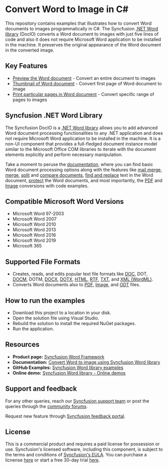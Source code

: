 # Convert Word to Image in C#

This repository contains examples that illustrates how to convert Word documents to images programmatically in C#. The Syncfusion [.NET&nbsp;Word library](https://www.syncfusion.com/document-processing/word-framework/net/word-library?utm_source=github&utm_medium=listing&utm_campaign=github-docio-examples) (DocIO) converts a Word document to images with just five lines of code and also it does not require Microsoft Word application to be installed in the machine. It preserves the original appearance of the Word document in the converted image.

## Key Features

-	[Preview the Word document](https://help.syncfusion.com/file-formats/docio/word-to-image?utm_source=github&utm_medium=listing&utm_campaign=github-docio-examples#convert-the-entire-word-to-images) - Convert an entire document to images 
-	[Thumbnail of Word document](https://help.syncfusion.com/file-formats/docio/word-to-image?utm_source=github&utm_medium=listing&utm_campaign=github-docio-examples#convert-specific-page-of-word-to-image) - Convert first page of Word document to image 
-	[Print particular pages in Word document](https://help.syncfusion.com/file-formats/docio/word-to-image?utm_source=github&utm_medium=listing&utm_campaign=github-docio-examples#convert-a-specific-range-of-pages-in-word-to-an-image) - Convert specific range of pages to images 

## Syncfusion .NET Word Library
The Syncfusion DocIO is a [.NET Word library](https://www.syncfusion.com/document-processing/word-framework/net/word-library?utm_source=github&utm_medium=listing&utm_campaign=github-docio-examples) allows you to add advanced Word document processing functionalities to any .NET application and does not require Microsoft Word application to be installed in the machine. It is a non-UI component that provides a full-fledged document instance model similar to the Microsoft Office COM libraries to iterate with the document elements explicitly and perform necessary manipulation. 

Take a moment to peruse the [documentation](https://help.syncfusion.com/file-formats/docio/getting-started?utm_source=github&utm_medium=listing&utm_campaign=github-docio-examples), where you can find basic Word document processing options along with the features like [mail merge](https://help.syncfusion.com/file-formats/docio/working-with-mail-merge?utm_source=github&utm_medium=listing&utm_campaign=github-docio-examples), [merge](https://help.syncfusion.com/file-formats/docio/word-document/merging-word-documents?utm_source=github&utm_medium=listing&utm_campaign=github-docio-examples), [split](https://help.syncfusion.com/file-formats/docio/word-document/split-word-documents?utm_source=github&utm_medium=listing&utm_campaign=github-docio-examples) and [compare documents](https://help.syncfusion.com/file-formats/docio/word-document/compare-word-documents?utm_source=github&utm_medium=listing&utm_campaign=github-docio-examples), [find and replace](https://help.syncfusion.com/file-formats/docio/working-with-find-and-replace?utm_source=github&utm_medium=listing&utm_campaign=github-docio-examples) text in the Word document, [protect](https://help.syncfusion.com/file-formats/docio/working-with-security?utm_source=github&utm_medium=listing&utm_campaign=github-docio-examples) the Word documents, and most importantly, the [PDF](https://help.syncfusion.com/file-formats/docio/word-to-pdf?utm_source=github&utm_medium=listing&utm_campaign=github-docio-examples) and [Image](https://help.syncfusion.com/file-formats/docio/word-to-image?utm_source=github&utm_medium=listing&utm_campaign=github-docio-examples) conversions with code examples.

Compatible Microsoft Word Versions
----------------------------------

*   Microsoft Word 97-2003
*   Microsoft Word 2007
*   Microsoft Word 2010
*   Microsoft Word 2013
*   Microsoft Word 2016
*   Microsoft Word 2019
*   Microsoft 365

Supported File Formats
----------------------

*   Creates, reads, and edits popular text file formats like [DOC](https://help.syncfusion.com/file-formats/docio/word-file-formats?utm_source=github&utm_medium=listing&utm_campaign=github-docio-examples#doc-to-docx-and-docx-to-doc), DOT, [DOCM](https://help.syncfusion.com/file-formats/docio/word-file-formats?utm_source=github&utm_medium=listing&utm_campaign=github-docio-examples#macros), DOTM, [DOCX](https://help.syncfusion.com/file-formats/docio/word-file-formats?utm_source=github&utm_medium=listing&utm_campaign=github-docio-examples#doc-to-docx-and-docx-to-doc), [DOTX](https://help.syncfusion.com/file-formats/docio/word-file-formats?utm_source=github&utm_medium=listing&utm_campaign=github-docio-examples#templates), [HTML](https://help.syncfusion.com/file-formats/docio/html?utm_source=github&utm_medium=listing&utm_campaign=github-docio-examples), [RTF](https://help.syncfusion.com/file-formats/docio/rtf?utm_source=github&utm_medium=listing&utm_campaign=github-docio-examples), [TXT](https://help.syncfusion.com/file-formats/docio/text?utm_source=github&utm_medium=listing&utm_campaign=github-docio-examples), and [XML (WordML)](https://help.syncfusion.com/file-formats/docio/word-file-formats#word-processing-xml-xml?utm_source=github&utm_medium=listing&utm_campaign=github-docio-examples).
*   Converts Word documents also to [PDF](https://help.syncfusion.com/file-formats/docio/word-to-pdf?utm_source=github&utm_medium=listing&utm_campaign=github-docio-examples), [Image](https://help.syncfusion.com/file-formats/docio/word-to-image?utm_source=github&utm_medium=listing&utm_campaign=github-docio-examples), and [ODT](https://help.syncfusion.com/file-formats/docio/word-to-odt?utm_source=github&utm_medium=listing&utm_campaign=github-docio-examples) files.

## How to run the examples
- Download this project to a location in your disk.
- Open the solution file using Visual Studio.
- Rebuild the solution to install the required NuGet packages.
- Run the application.

## Resources

- **Product page:** [Syncfusion Word Framework](https://www.syncfusion.com/document-processing/word-framework/net?utm_source=github&utm_medium=listing&utm_campaign=github-docio-examples)
- **Documentation:** [Convert Word to image using Syncfusion Word library](https://help.syncfusion.com/file-formats/docio/word-to-image?utm_source=github&utm_medium=listing&utm_campaign=github-docio-examples)
- **GitHub Examples:** [Syncfusion Word library examples](https://github.com/SyncfusionExamples/DocIO-Examples?utm_source=github&utm_medium=listing&utm_campaign=github-docio-examples)
- **Online demo:** [Syncfusion Word library - Online demos](https://ej2.syncfusion.com/aspnetcore/DocIO/SalesInvoice?utm_source=github&utm_medium=listing&utm_campaign=github-docio-examples)

## Support and feedback
For any other queries, reach our [Syncfusion support team](https://support.syncfusion.com/?utm_source=github&utm_medium=listing&utm_campaign=github-docio-examples) or post the queries through the [community forums](https://www.syncfusion.com/forums?utm_source=github&utm_medium=listing&utm_campaign=github-docio-examples).

Request new feature through [Syncfusion feedback portal](https://www.syncfusion.com/feedback?utm_source=github&utm_medium=listing&utm_campaign=github-docio-examples).

## License
This is a commercial product and requires a paid license for possession or use. Syncfusion's licensed software, including this component, is subject to the terms and conditions of [Syncfusion's EULA](https://www.syncfusion.com/license/studio/22.2.5/syncfusion_essential_studio_eula.pdf?utm_source=github&utm_medium=listing&utm_campaign=github-docio-examples). You can purchase a licnense [here](https://www.syncfusion.com/sales/products?utm_source=github&utm_medium=listing&utm_campaign=github-docio-examples) or start a free 30-day trial [here](https://www.syncfusion.com/account/manage-trials/start-trials?utm_source=github&utm_medium=listing&utm_campaign=github-docio-examples).
